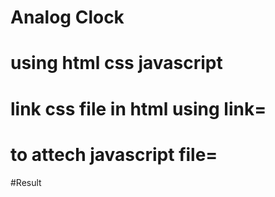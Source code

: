 # Analog Clock
# using html css javascript
# link css file in html using link=<link rel="stylesheet" href="style.css">
# to attech javascript file=<script src="script.js"></script>
#Result
